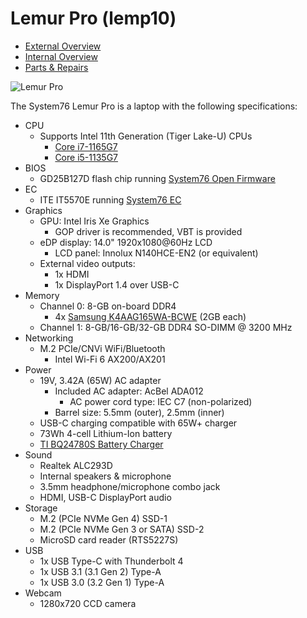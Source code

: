 # Lemur Pro (lemp10)

- [External Overview](./external-overview.md)
- [Internal Overview](./internal-overview.md)
- [Parts & Repairs](./repairs.md)

![Lemur Pro](./img/lemp10.png)

The System76 Lemur Pro is a laptop with the following specifications:

- CPU
    - Supports Intel 11th Generation (Tiger Lake-U) CPUs
        - [Core i7-1165G7](https://ark.intel.com/content/www/us/en/ark/products/208921/intel-core-i7-1165g7-processor-12m-cache-up-to-4-70-ghz-with-ipu.html)
        - [Core i5-1135G7](https://ark.intel.com/content/www/us/en/ark/products/208922/intel-core-i5-1135g7-processor-8m-cache-up-to-4-20-ghz-with-ipu.html)
- BIOS
    - GD25B127D flash chip running [System76 Open Firmware](https://github.com/system76/firmware-open)
- EC
    - ITE IT5570E running [System76 EC](https://github.com/system76/ec)
- Graphics
    - GPU: Intel Iris Xe Graphics
        - GOP driver is recommended, VBT is provided
    - eDP display: 14.0" 1920x1080@60Hz LCD
        - LCD panel: Innolux N140HCE-EN2 (or equivalent)
    - External video outputs:
        - 1x HDMI
        - 1x DisplayPort 1.4 over USB-C
- Memory
    - Channel 0: 8-GB on-board DDR4
        - 4x [Samsung K4AAG165WA-BCWE](https://www.samsung.com/semiconductor/dram/ddr4/K4AAG165WA-BCWE/) (2GB each)
    - Channel 1: 8-GB/16-GB/32-GB DDR4 SO-DIMM @ 3200 MHz
- Networking
    - M.2 PCIe/CNVi WiFi/Bluetooth
        - Intel Wi-Fi 6 AX200/AX201
- Power
    - 19V, 3.42A (65W) AC adapter
      - Included AC adapter: AcBel ADA012
          - AC power cord type: IEC C7 (non-polarized)
      - Barrel size: 5.5mm (outer), 2.5mm (inner)
    - USB-C charging compatible with 65W+ charger
    - 73Wh 4-cell Lithium-Ion battery
    - [TI BQ24780S Battery Charger](https://www.ti.com/product/BQ24780S)
- Sound
    - Realtek ALC293D
    - Internal speakers & microphone
    - 3.5mm headphone/microphone combo jack
    - HDMI, USB-C DisplayPort audio
- Storage
    - M.2 (PCIe NVMe Gen 4) SSD-1
    - M.2 (PCIe NVMe Gen 3 or SATA) SSD-2
    - MicroSD card reader (RTS5227S)
- USB
    - 1x USB Type-C with Thunderbolt 4
    - 1x USB 3.1 (3.1 Gen 2) Type-A
    - 1x USB 3.0 (3.2 Gen 1) Type-A
- Webcam
    - 1280x720 CCD camera
